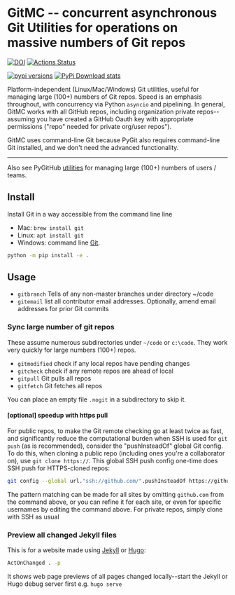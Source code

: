# GitMC -- concurrent asynchronous Git Utilities for operations on massive numbers of Git repos

[![DOI](https://zenodo.org/badge/DOI/10.5281/zenodo.3339891.svg)](https://doi.org/10.5281/zenodo.3339891)
[![Actions Status](https://github.com/scivision/gitmc/workflows/ci/badge.svg)](https://github.com/scivision/gitmc/actions)

[![pypi versions](https://img.shields.io/pypi/pyversions/gitutils.svg)](https://pypi.python.org/pypi/gitutils)
[![PyPi Download stats](http://pepy.tech/badge/gitutils)](http://pepy.tech/project/gitutils)

Platform-independent (Linux/Mac/Windows) Git utilities, useful for managing large (100+) numbers of Git repos.
Speed is an emphasis throughout, with concurrency via Python `asyncio` and pipelining.
In general, GitMC works with all GitHub repos, including organization private repos--assuming you have created a GitHub Oauth key with appropriate permissions ("repo" needed for private org/user repos").

GitMC uses command-line Git because PyGit also requires command-line Git installed, and we don't need the advanced functionality.

---

Also see PyGitHub [utilities](https://github.com/scivision/pygithub-utils) for managing large (100+) numbers of users / teams.

## Install

Install Git in a way accessible from the command line line

* Mac: `brew install git`
* Linux: `apt install git`
* Windows: command line [Git](https://git-scm.com/download/win).

```sh
python -m pip install -e .
```

## Usage

* `gitbranch` Tells of any non-master branches under directory ~/code
* `gitemail` list all contributor email addresses. Optionally, amend email addresses for prior Git commits

### Sync large number of git repos

These assume numerous subdirectories under `~/code` or `c:\code`.
They work very quickly for large numbers (100+) repos.

* `gitmodified` check if any local repos have pending changes
* `gitcheck` check if any remote repos are ahead of local
* `gitpull` Git pulls all repos
* `gitfetch` Git fetches all repos

You can place an empty file `.nogit` in a subdirectory to skip it.

#### [optional] speedup with https pull

For public repos, to make the Git remote checking go at least twice as fast, and significantly reduce the computational burden when SSH is used for `git push` (as is recommended), consider the "pushInsteadOf" global Git config.
To do this, when cloning a public repo (including ones you're a collaborator on), use `git clone https://`.
This global SSH push config one-time does SSH push for HTTPS-cloned repos:

```sh
git config --global url."ssh://github.com/".pushInsteadOf https://github.com/
```

The pattern matching can be made for all sites by omitting `github.com` from the command above, or you can refine it for each site, or even for specific usernames by editing the command above.
For private repos, simply clone with SSH as usual

### Preview all changed Jekyll files

This is for a website made using
[Jekyll](https://www.scivision.dev/create-jekyll-github-pages-website)
or
[Hugo](https://github.com/scivision/hugo-flex-example):

```sh
ActOnChanged . -p
```

It shows web page previews of all pages changed locally--start the Jekyll or Hugo debug server first e.g. `hugo serve`
